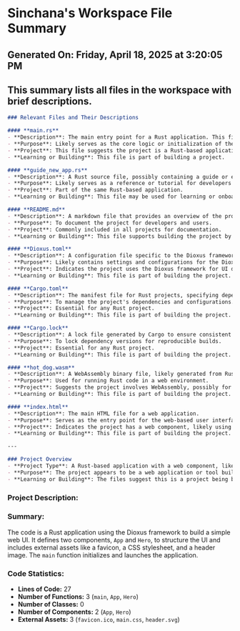 # Sinchana's Workspace File Summary
## Generated On: Friday, April 18, 2025 at 3:20:05 PM
This summary lists all files in the workspace with brief descriptions.
---
```markdown
### Relevant Files and Their Descriptions

#### **main.rs**
- **Description**: The main entry point for a Rust application. This file typically contains the `main` function, which is the starting point of the program.
- **Purpose**: Likely serves as the core logic or initialization of the project.
- **Project**: This file suggests the project is a Rust-based application.
- **Learning or Building**: This file is part of building a project.

#### **guide_new_app.rs**
- **Description**: A Rust source file, possibly containing a guide or example implementation for creating a new application.
- **Purpose**: Likely serves as a reference or tutorial for developers working on the project.
- **Project**: Part of the same Rust-based application.
- **Learning or Building**: This file may be used for learning or onboarding new developers.

#### **README.md**
- **Description**: A markdown file that provides an overview of the project, including its purpose, setup instructions, and usage.
- **Purpose**: To document the project for developers and users.
- **Project**: Commonly included in all projects for documentation.
- **Learning or Building**: This file supports building the project by providing essential information.

#### **Dioxus.toml**
- **Description**: A configuration file specific to the Dioxus framework, which is used for building user interfaces in Rust.
- **Purpose**: Likely contains settings and configurations for the Dioxus framework.
- **Project**: Indicates the project uses the Dioxus framework for UI development.
- **Learning or Building**: This file is part of building the project.

#### **Cargo.toml**
- **Description**: The manifest file for Rust projects, specifying dependencies, metadata, and build configurations.
- **Purpose**: To manage the project's dependencies and configurations.
- **Project**: Essential for any Rust project.
- **Learning or Building**: This file is part of building the project.

#### **Cargo.lock**
- **Description**: A lock file generated by Cargo to ensure consistent dependency versions.
- **Purpose**: To lock dependency versions for reproducible builds.
- **Project**: Essential for any Rust project.
- **Learning or Building**: This file is part of building the project.

#### **hot_dog.wasm**
- **Description**: A WebAssembly binary file, likely generated from Rust code.
- **Purpose**: Used for running Rust code in a web environment.
- **Project**: Suggests the project involves WebAssembly, possibly for a web-based application.
- **Learning or Building**: This file is part of building the project.

#### **index.html**
- **Description**: The main HTML file for a web application.
- **Purpose**: Serves as the entry point for the web-based user interface.
- **Project**: Indicates the project has a web component, likely using Dioxus for rendering.
- **Learning or Building**: This file is part of building the project.

---

### Project Overview
- **Project Type**: A Rust-based application with a web component, likely using the Dioxus framework for UI and WebAssembly for web compatibility.
- **Purpose**: The project appears to be a web application or tool built with modern Rust technologies.
- **Learning or Building**: The files suggest this is a project being built, not just for learning but for practical use or deployment.
``` 
### Project Description:
 ### Summary:
The code is a Rust application using the Dioxus framework to build a simple web UI. It defines two components, `App` and `Hero`, to structure the UI and includes external assets like a favicon, a CSS stylesheet, and a header image. The `main` function initializes and launches the application.

### Code Statistics:
- **Lines of Code:** 27  
- **Number of Functions:** 3 (`main`, `App`, `Hero`)  
- **Number of Classes:** 0  
- **Number of Components:** 2 (`App`, `Hero`)  
- **External Assets:** 3 (`favicon.ico`, `main.css`, `header.svg`)
